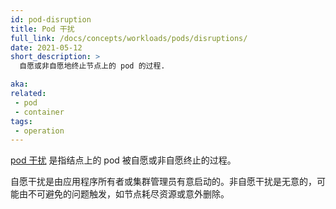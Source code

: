 ```yaml
---
id: pod-disruption
title: Pod 干扰
full_link: /docs/concepts/workloads/pods/disruptions/
date: 2021-05-12
short_description: >
  自愿或非自愿地终止节点上的 pod 的过程.

aka:
related:
 - pod
 - container
tags:
 - operation
---
```


<!--
---
id: pod-disruption
title: Pod Disruption
full_link: /docs/concepts/workloads/pods/disruptions/
date: 2021-05-12
short_description: >
  The process by which Pods on Nodes are terminated either voluntarily or involuntarily.

aka:
related:
 - pod
 - container
tags:
 - operation
---
-->

<!--
[Pod disruption](/docs/concepts/workloads/pods/disruptions/) is the process by which 
Pods on Nodes are terminated either voluntarily or involuntarily. 
-->

[pod 干扰](/zh/docs/concepts/workloads/pods/disruptions/) 是指结点上的 pod 被自愿或非自愿终止的过程。

<!--more--> 

<!--
Voluntary disruptions are started intentionally by application owners or cluster 
administrators. Involuntary disruptions are unintentional and can be triggered by 
unavoidable issues like Nodes running out of resources, or by accidental deletions. 
-->

自愿干扰是由应用程序所有者或集群管理员有意启动的。非自愿干扰是无意的，可能由不可避免的问题触发，如节点耗尽资源或意外删除。
